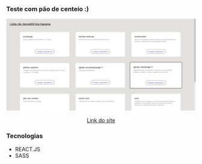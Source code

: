 ### Teste com pão de centeio :)

<p align="center">
 <a href="#">
  <img src="src/assets/banner.png" alt="Site" width="700px"/>
 </a>
</p>

<p align="center">
  <a href="#">
  Link do site
 </a>
</p>
 
### Tecnologias

- REACT.JS
- SASS

